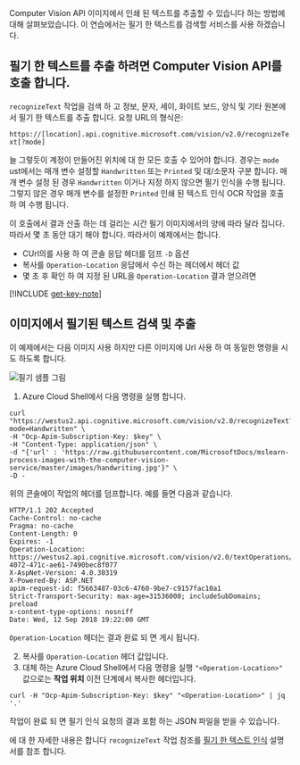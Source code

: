 Computer Vision API 이미지에서 인쇄 된 텍스트를 추출할 수 있습니다 하는 방법에 대해 살펴보았습니다. 이 연습에서는 필기 한 텍스트를 검색할 서비스를 사용 하겠습니다.

## <a name="calling-the-computer-vision-api-to-extract-handwritten-text"></a>필기 한 텍스트를 추출 하려면 Computer Vision API를 호출 합니다.

`recognizeText` 작업을 검색 하 고 정보, 문자, 세이, 화이트 보드, 양식 및 기타 원본에서 필기 한 텍스트를 추출 합니다. 요청 URL의 형식은:

`https://[location].api.cognitive.microsoft.com/vision/v2.0/recognizeText[?mode] `

늘 그렇듯이 계정이 만들어진 위치에 대 한 모든 호출 수 있어야 합니다. 경우는 `mode` ust에서는 매개 변수 설정할 `Handwritten` 또는 `Printed` 및 대/소문자 구분 합니다. 매개 변수 설정 된 경우 `Handwritten` 이거나 지정 하지 않으면 필기 인식을 수행 됩니다. 그렇지 않은 경우 매개 변수를 설정한 `Printed` 인쇄 된 텍스트 인식 OCR 작업을 호출 하 여 수행 됩니다.

이 호출에서 결과 산출 하는 데 걸리는 시간 필기 이미지에서의 양에 따라 달라 집니다. 따라서 몇 초 동안 대기 해야 합니다. 따라서이 예제에서는 합니다.

- CUrl의를 사용 하 여 콘솔 응답 헤더를 덤프 `-D` 옵션
- 복사를 `Operation-Location` 응답에서 수신 하는 헤더에서 헤더 값
- 몇 초 후 확인 하 여 지정 된 URL을 `Operation-Location` 결과 얻으려면

[!INCLUDE [get-key-note](./get-key.md)]

## <a name="detect-and-extract-handwritten-text-from-an-image"></a>이미지에서 필기된 텍스트 검색 및 추출

이 예제에서는 다음 이미지 사용 하지만 다른 이미지에 Url 사용 하 여 동일한 명령을 시도 하도록 합니다.

![필기 샘플 그림](../media/6-handwriting.jpg)

1. Azure Cloud Shell에서 다음 명령을 실행 합니다.

```azurecli
curl "https://westus2.api.cognitive.microsoft.com/vision/v2.0/recognizeText?mode=Handwritten" \
-H "Ocp-Apim-Subscription-Key: $key" \
-H "Content-Type: application/json" \
-d "{'url' : 'https://raw.githubusercontent.com/MicrosoftDocs/mslearn-process-images-with-the-computer-vision-service/master/images/handwriting.jpg'}" \
-D - 
```

위의 콘솔에이 작업의 헤더를 덤프합니다. 예를 들면 다음과 같습니다.

```azurecli
HTTP/1.1 202 Accepted
Cache-Control: no-cache
Pragma: no-cache
Content-Length: 0
Expires: -1
Operation-Location: https://westus2.api.cognitive.microsoft.com/vision/v2.0/textOperations/d0e9b397-4072-471c-ae61-7490bec8f077
X-AspNet-Version: 4.0.30319
X-Powered-By: ASP.NET
apim-request-id: f5663487-03c6-4760-9be7-c9157fac10a1
Strict-Transport-Security: max-age=31536000; includeSubDomains; preload
x-content-type-options: nosniff
Date: Wed, 12 Sep 2018 19:22:00 GMT
```

`Operation-Location` 헤더는 결과 완료 되 면 게시 됩니다.

2. 복사를 `Operation-Location` 헤더 값입니다.
1. 대체 하는 Azure Cloud Shell에서 다음 명령을 실행 `"<Operation-Location>"` 값으로는 **작업 위치** 이전 단계에서 복사한 헤더입니다.

```azurecli
curl -H "Ocp-Apim-Subscription-Key: $key" "<Operation-Location>" | jq '.'
```

작업이 완료 되 면 필기 인식 요청의 결과 포함 하는 JSON 파일을 받을 수 있습니다.

에 대 한 자세한 내용은 합니다 `recognizeText` 작업 참조를 [필기 한 텍스트 인식](https://westus.dev.cognitive.microsoft.com/docs/services/5adf991815e1060e6355ad44/operations/587f2c6a154055056008f200) 설명서를 참조 합니다.
